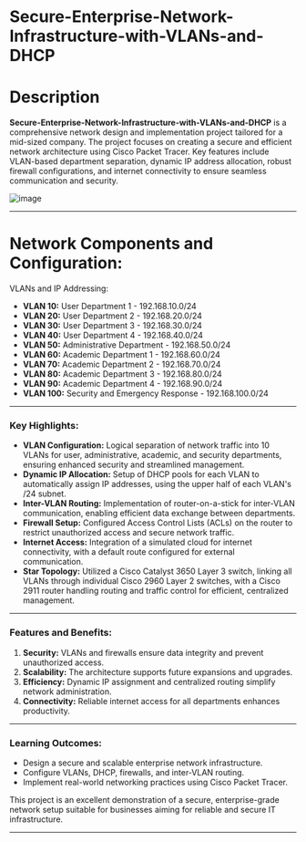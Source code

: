 # Secure-Enterprise-Network-Infrastructure-with-VLANs-and-DHCP


# Description  

**Secure-Enterprise-Network-Infrastructure-with-VLANs-and-DHCP** is a comprehensive network design and implementation project tailored for a mid-sized company. The project focuses on creating a secure and efficient network architecture using Cisco Packet Tracer. Key features include VLAN-based department separation, dynamic IP address allocation, robust firewall configurations, and internet connectivity to ensure seamless communication and security.

![image](https://github.com/user-attachments/assets/dad23662-7d31-4ba0-bb4c-6ad307f828fc)



---
# Network Components and Configuration:
VLANs and IP Addressing:

- **VLAN 10:**  User Department 1 - 192.168.10.0/24
- **VLAN 20:**  User Department 2 - 192.168.20.0/24
- **VLAN 30:**  User Department 3 - 192.168.30.0/24
- **VLAN 40:**  User Department 4 - 192.168.40.0/24
- **VLAN 50:**  Administrative Department - 192.168.50.0/24
- **VLAN 60:**  Academic Department 1 - 192.168.60.0/24
- **VLAN 70:**  Academic Department 2 - 192.168.70.0/24
- **VLAN 80:**  Academic Department 3 - 192.168.80.0/24
- **VLAN 90:**  Academic Department 4 - 192.168.90.0/24
- **VLAN 100:** Security and Emergency Response - 192.168.100.0/24

---

### Key Highlights:  
- **VLAN Configuration:** Logical separation of network traffic into 10 VLANs for user, administrative, academic, and security departments, ensuring enhanced security and streamlined management.  
- **Dynamic IP Allocation:** Setup of DHCP pools for each VLAN to automatically assign IP addresses, using the upper half of each VLAN's /24 subnet.  
- **Inter-VLAN Routing:** Implementation of router-on-a-stick for inter-VLAN communication, enabling efficient data exchange between departments.  
- **Firewall Setup:** Configured Access Control Lists (ACLs) on the router to restrict unauthorized access and secure network traffic.  
- **Internet Access:** Integration of a simulated cloud for internet connectivity, with a default route configured for external communication.  
- **Star Topology:** Utilized a Cisco Catalyst 3650 Layer 3 switch, linking all VLANs through individual Cisco 2960 Layer 2 switches, with a Cisco 2911 router handling routing and traffic control for efficient, centralized management.  

---

### Features and Benefits:  
1. **Security:** VLANs and firewalls ensure data integrity and prevent unauthorized access.  
2. **Scalability:** The architecture supports future expansions and upgrades.  
3. **Efficiency:** Dynamic IP assignment and centralized routing simplify network administration.  
4. **Connectivity:** Reliable internet access for all departments enhances productivity.  

---

### Learning Outcomes:  
- Design a secure and scalable enterprise network infrastructure.  
- Configure VLANs, DHCP, firewalls, and inter-VLAN routing.  
- Implement real-world networking practices using Cisco Packet Tracer.  

This project is an excellent demonstration of a secure, enterprise-grade network setup suitable for businesses aiming for reliable and secure IT infrastructure.

---
